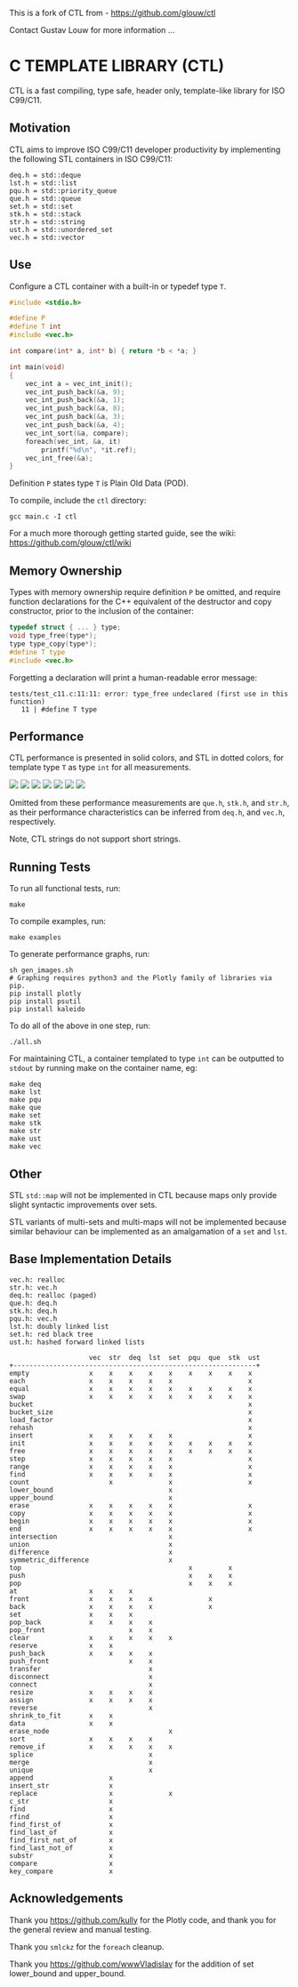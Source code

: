This is a fork of CTL from - https://github.com/glouw/ctl

Contact Gustav Louw for more information ...


# C TEMPLATE LIBRARY (CTL)

CTL is a fast compiling, type safe, header only, template-like library for ISO C99/C11.

## Motivation

CTL aims to improve ISO C99/C11 developer productivity by implementing the following
STL containers in ISO C99/C11:

```
deq.h = std::deque
lst.h = std::list
pqu.h = std::priority_queue
que.h = std::queue
set.h = std::set
stk.h = std::stack
str.h = std::string
ust.h = std::unordered_set
vec.h = std::vector
```

## Use

Configure a CTL container with a built-in or typedef type `T`.

```C
#include <stdio.h>

#define P
#define T int
#include <vec.h>

int compare(int* a, int* b) { return *b < *a; }

int main(void)
{
    vec_int a = vec_int_init();
    vec_int_push_back(&a, 9);
    vec_int_push_back(&a, 1);
    vec_int_push_back(&a, 8);
    vec_int_push_back(&a, 3);
    vec_int_push_back(&a, 4);
    vec_int_sort(&a, compare);
    foreach(vec_int, &a, it)
        printf("%d\n", *it.ref);
    vec_int_free(&a);
}
```

Definition `P` states type `T` is Plain Old Data (POD).

To compile, include the `ctl` directory:

```shell
gcc main.c -I ctl
```

For a much more thorough getting started guide,
see the wiki: https://github.com/glouw/ctl/wiki

## Memory Ownership

Types with memory ownership require definition `P` be omitted, and require
function declarations for the C++ equivalent of the destructor and copy constructor,
prior to the inclusion of the container:

```C
typedef struct { ... } type;
void type_free(type*);
type type_copy(type*);
#define T type
#include <vec.h>
```

Forgetting a declaration will print a human-readable error message:

```shell
tests/test_c11.c:11:11: error: type_free undeclared (first use in this function)
   11 | #define T type
```

## Performance

CTL performance is presented in solid colors, and STL in dotted colors,
for template type `T` as type `int` for all measurements.

![](images/vec.log.png)
![](images/lst.log.png)
![](images/deq.log.png)
![](images/set.log.png)
![](images/ust.log.png)
![](images/pqu.log.png)
![](images/compile.log.png)

Omitted from these performance measurements are `que.h`, `stk.h`, and `str.h`,
as their performance characteristics can be inferred from `deq.h`, and `vec.h`,
respectively.

Note, CTL strings do not support short strings.

## Running Tests

To run all functional tests, run:

```shell
make
```

To compile examples, run:

```shell
make examples
```

To generate performance graphs, run:

```shell
sh gen_images.sh
# Graphing requires python3 and the Plotly family of libraries via pip.
pip install plotly
pip install psutil
pip install kaleido
```

To do all of the above in one step, run:

```shell
./all.sh
```

For maintaining CTL, a container templated to type `int` can be
outputted to `stdout` by running make on the container name, eg:

```shell
make deq
make lst
make pqu
make que
make set
make stk
make str
make ust
make vec
```

## Other

STL `std::map` will not be implemented in CTL because maps only provide slight
syntactic improvements over sets.

STL variants of multi-sets and multi-maps will not be implemented because
similar behaviour can be implemented as an amalgamation of a `set` and `lst`.

## Base Implementation Details

```
vec.h: realloc
str.h: vec.h
deq.h: realloc (paged)
que.h: deq.h
stk.h: deq.h
pqu.h: vec.h
lst.h: doubly linked list
set.h: red black tree
ust.h: hashed forward linked lists

                    vec  str  deq  lst  set  pqu  que  stk  ust
+-------------------------------------------------------------+
empty               x    x    x    x    x    x    x    x    x
each                x    x    x    x    x                   x
equal               x    x    x    x    x    x    x    x    x
swap                x    x    x    x    x    x    x    x    x
bucket                                                      x
bucket_size                                                 x
load_factor                                                 x
rehash                                                      x
insert              x    x    x    x    x                   x
init                x    x    x    x    x    x    x    x    x
free                x    x    x    x    x    x    x    x    x
step                x    x    x    x    x                   x
range               x    x    x    x    x                   x
find                x    x    x    x    x                   x
count                    x              x                   x
lower_bound                             x                   
upper_bound                             x                   
erase               x    x    x    x    x                   x
copy                x    x    x    x    x                   x
begin               x    x    x    x    x                   x
end                 x    x    x    x    x                   x
intersection                            x                   
union                                   x                   
difference                              x                   
symmetric_difference                    x                   
top                                          x         x
push                                         x    x    x
pop                                          x    x    x
at                  x    x    x
front               x    x    x    x              x
back                x    x    x    x              x
set                 x    x    x
pop_back            x    x    x    x
pop_front                     x    x
clear               x    x    x    x    x
reserve             x    x
push_back           x    x    x    x
push_front                    x    x
transfer                           x
disconnect                         x
connect                            x
resize              x    x    x    x
assign              x    x    x    x
reverse                            x
shrink_to_fit       x    x
data                x    x
erase_node                              x
sort                x    x    x    x
remove_if           x    x    x    x    x
splice                             x
merge                              x
unique                             x
append                   x
insert_str               x
replace                  x              x
c_str                    x
find                     x
rfind                    x
find_first_of            x
find_last_of             x
find_first_not_of        x
find_last_not_of         x
substr                   x
compare                  x
key_compare              x
```

## Acknowledgements

Thank you https://github.com/kully for the Plotly code, and thank you for the general review and manual testing.

Thank you `smlckz` for the `foreach` cleanup.

Thank you https://github.com/wwwVladislav for the addition of set lower_bound and upper_bound.

